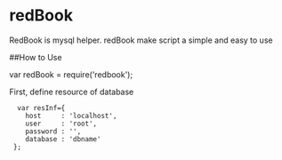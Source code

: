 # redBook
RedBook is mysql helper. redBook make script a simple and easy to use

##How to Use

  var redBook      = require('redbook');
  
  First, define resource of database
  
      var resInf={
        host     : 'localhost',
        user     : 'root',
        password : '',
        database : 'dbname'
     };
     
     
